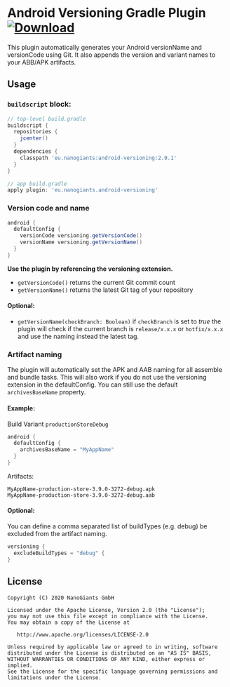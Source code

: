 # Android Versioning Gradle Plugin [ ![Download](https://api.bintray.com/packages/appcom-interactive/android/android-versioning/images/download.svg) ](https://bintray.com/appcom-interactive/android/android-versioning/_latestVersion)

This plugin automatically generates your Android versionName and versionCode using Git. It also appends the version and variant names to your ABB/APK artifacts.

## Usage

### `buildscript` block:
```groovy
// top-level build.gradle
buildscript {
  repositories {
    jcenter()
  }
  dependencies {
    classpath 'eu.nanogiants:android-versioning:2.0.1'
  }
}
```
```groovy
// app build.gradle
apply plugin: 'eu.nanogiants.android-versioning'
```

### Version code and name
```groovy
android {
  defaultConfig {
    versionCode versioning.getVersionCode()
    versionName versioning.getVersionName()
  }
}
```
**Use the plugin by referencing the versioning extension.**

* `getVersionCode()` returns the current Git commit count
* `getVersionName()` returns the latest Git tag of your repository

#### Optional:
* `getVersionName(checkBranch: Boolean)` if `checkBranch` is set to *true* the plugin will check if the current branch is `release/x.x.x` or `hotfix/x.x.x` and use the naming instead the latest tag.

### Artifact naming

The plugin will automatically set the APK and AAB naming for all assemble and bundle tasks. This will also work if you do not use the versioning extension in the defaultConfig. You can still use the default `archivesBaseName` property.

#### Example:

Build Variant `productionStoreDebug`
```groovy
android {
  defaultConfig {
    archivesBaseName = "MyAppName"
  }
}
```
Artifacts:
```
MyAppName-production-store-3.9.0-3272-debug.apk
MyAppName-production-store-3.9.0-3272-debug.aab
```
#### Optional:
You can define a comma separated list of buildTypes (e.g. debug) be excluded from the artifact naming.
```groovy
versioning {
  excludeBuildTypes = "debug" {
}
```

## License
	Copyright (C) 2020 NanoGiants GmbH

    Licensed under the Apache License, Version 2.0 (the "License");
    you may not use this file except in compliance with the License.
    You may obtain a copy of the License at

       http://www.apache.org/licenses/LICENSE-2.0

    Unless required by applicable law or agreed to in writing, software
    distributed under the License is distributed on an "AS IS" BASIS,
    WITHOUT WARRANTIES OR CONDITIONS OF ANY KIND, either express or implied.
    See the License for the specific language governing permissions and
    limitations under the License.
